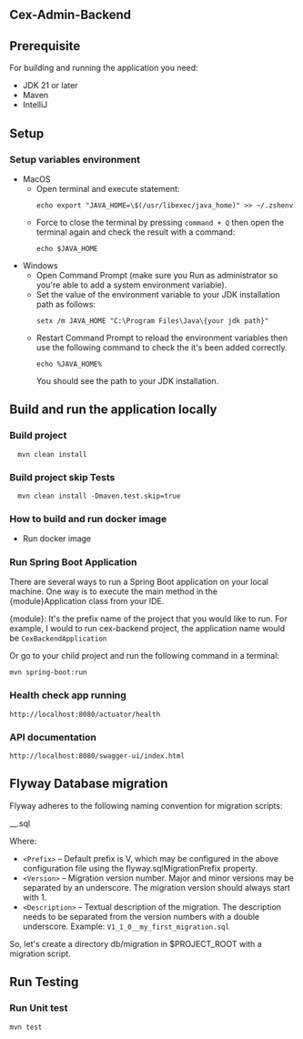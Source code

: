 ## Cex-Admin-Backend

## Prerequisite
For building and running the application you need:
- JDK 21 or later
- Maven
- IntelliJ

## Setup
### Setup variables environment
- MacOS
    - Open terminal and execute statement:
      ```shell
      echo export "JAVA_HOME=\$(/usr/libexec/java_home)" >> ~/.zshenv
      ```
    - Force to close the terminal by pressing `command + Q` then open the terminal again and check the result with a command:
      ```shell
      echo $JAVA_HOME
      ```
- Windows
    - Open Command Prompt (make sure you Run as administrator so you're able to add a system environment variable).
    - Set the value of the environment variable to your JDK installation path as follows:
      ```shell
      setx /m JAVA_HOME "C:\Program Files\Java\{your jdk path}"
      ```
    - Restart Command Prompt to reload the environment variables then use the following command to check the it's been added correctly.
      ```shell
      echo %JAVA_HOME%
      ```
      You should see the path to your JDK installation.
## Build and run the application locally

### Build project
  ```shell
    mvn clean install
  ```
### Build project skip Tests
  ```shell
    mvn clean install -Dmaven.test.skip=true
  ```

### How to build and run docker image
- Run docker image

### Run Spring Boot Application
There are several ways to run a Spring Boot application on your local machine. One way is to execute the main method in the {module}Application class from your IDE.

{module}: It's the prefix name of the project that you would like to run. For example, I would to run cex-backend project, the application name would be `CexBackendApplication`

Or go to your child project and run the following command in a terminal:
```shell
mvn spring-boot:run
```

### Health check app running
```shell
http://localhost:8080/actuator/health
```

### API documentation
```shell
http://localhost:8080/swagger-ui/index.html
```

## Flyway Database migration
Flyway adheres to the following naming convention for migration scripts:

<Prefix><Version>__<Description>.sql

Where:

- `<Prefix>` – Default prefix is V, which may be configured in the above configuration file using the flyway.sqlMigrationPrefix property.
- `<Version>` – Migration version number. Major and minor versions may be separated by an underscore. The migration version should always start with 1.
- `<Description>` – Textual description of the migration. The description needs to be separated from the version numbers with a double underscore.
  Example: `V1_1_0__my_first_migration.sql`

So, let's create a directory db/migration in $PROJECT_ROOT with a migration script.

## Run Testing

### Run Unit test
```shell
mvn test
```
